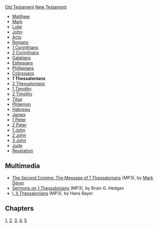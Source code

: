 [Old Testament](Old_Testament "Old Testament")
[New Testament](New_Testament "New Testament")
-   [Matthew](Gospel_of_Matthew "Gospel of Matthew")
-   [Mark](Gospel_of_Mark "Gospel of Mark")
-   [Luke](Gospel_of_Luke "Gospel of Luke")
-   [John](Gospel_of_John "Gospel of John")
-   [Acts](Acts_of_the_Apostles "Acts of the Apostles")
-   [Romans](Epistle_to_the_Romans "Epistle to the Romans")
-   [1 Corinthians](First_Epistle_to_the_Corinthians "First Epistle to the Corinthians")
-   [2 Corinthians](Second_Epistle_to_the_Corinthians "Second Epistle to the Corinthians")
-   [Galatians](Epistle_to_the_Galatians "Epistle to the Galatians")
-   [Ephesians](Epistle_to_the_Ephesians "Epistle to the Ephesians")
-   [Philippians](Epistle_to_the_Philippians "Epistle to the Philippians")
-   [Colossians](Epistle_to_the_Colossians "Epistle to the Colossians")
-   **1 Thessalonians**
-   [2 Thessalonians](Second_Epistle_to_the_Thessalonians "Second Epistle to the Thessalonians")
-   [1 Timothy](First_Epistle_to_Timothy "First Epistle to Timothy")
-   [2 Timothy](Second_Epistle_to_Timothy "Second Epistle to Timothy")
-   [Titus](Epistle_to_Titus "Epistle to Titus")
-   [Philemon](Epistle_to_Philemon "Epistle to Philemon")
-   [Hebrews](Epistle_to_the_Hebrews "Epistle to the Hebrews")
-   [James](Epistle_of_James "Epistle of James")
-   [1 Peter](First_Epistle_of_Peter "First Epistle of Peter")
-   [2 Peter](Second_Epistle_of_Peter "Second Epistle of Peter")
-   [1 John](First_Epistle_of_John "First Epistle of John")
-   [2 John](Second_Epistle_of_John "Second Epistle of John")
-   [3 John](Third_Epistle_of_John "Third Epistle of John")
-   [Jude](Epistle_of_Jude "Epistle of Jude")
-   [Revelation](Book_of_Revelation "Book of Revelation")

## Multimedia

-   [The Second Coming: The Message of 1 Thessalonians](http://dl.salemweb.net/?mg=D024AF6D-6BCE-4866-9556-47E77A328AB1)
    (MP3), by [Mark Dever](Mark_Dever "Mark Dever")
-   [Sermons on 1 Thessalonians](http://www.fulkersonpark.com/audio/by/series/the_gospel_community_and_eschatology_1_2_thessalonians)
    (MP3), by Brian G. Hedges
-   [I, II Thessalonians](http://covenantseminary.inmotionhosting.com/NT230_Lecture_17.mp3)
    (MP3), by Hans Bayer

## Chapters

[1](index.php?title=1_Thessalonians_1&action=edit&redlink=1 "1 Thessalonians 1 (page does not exist)"),
[2](index.php?title=1_Thessalonians_2&action=edit&redlink=1 "1 Thessalonians 2 (page does not exist)"),
[3](index.php?title=1_Thessalonians_3&action=edit&redlink=1 "1 Thessalonians 3 (page does not exist)"),
[4](index.php?title=1_Thessalonians_4&action=edit&redlink=1 "1 Thessalonians 4 (page does not exist)"),
[5](1_Thessalonians_5 "1 Thessalonians 5")



